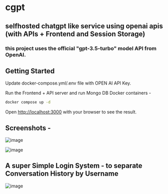 # cgpt 

## selfhosted chatgpt like service using openai apis (with APIs + Frontend and Session Storage) 

### this project uses the official "gpt-3.5-turbo" model API from OpenAI.





## Getting Started

Update docker-compose.yml/.env file with OPEN AI API Key.

Run the Frontend + API server and run Mongo DB Docker containers -


```bash
docker compose up -d
```

Open [http://localhost:3000](http://localhost:3000) with your browser to see the result.

## Screenshots -

![image](https://user-images.githubusercontent.com/8670239/216851178-c3c56d2a-a565-4899-af41-ae7caac2739a.png)

![image](https://user-images.githubusercontent.com/8670239/216851163-013271b0-2aae-4d17-89ec-f4b678f9d867.png)

## A super Simple Login System - to separate Conversation History by Username

![image](https://user-images.githubusercontent.com/8670239/217333449-2b25702d-2491-482f-aa1e-9bedd42a2bba.png)
